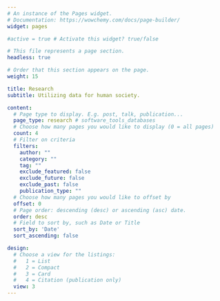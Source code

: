 ```yaml
---
# An instance of the Pages widget.
# Documentation: https://wowchemy.com/docs/page-builder/
widget: pages

#active = true # Activate this widget? true/false

# This file represents a page section.
headless: true

# Order that this section appears on the page.
weight: 15

title: Research
subtitle: Utilizing data for human society.

content:
  # Page type to display. E.g. post, talk, publication...
  page_type: research # software_tools_databases
  # Choose how many pages you would like to display (0 = all pages)
  count: 4
  # Filter on criteria
  filters:
    author: ""
    category: ""
    tag: ""
    exclude_featured: false
    exclude_future: false
    exclude_past: false
    publication_type: ""
  # Choose how many pages you would like to offset by
  offset: 0
  # Page order: descending (desc) or ascending (asc) date.
  order: desc
  # Field to sort by, such as Date or Title
  sort_by: 'Date'
  sort_ascending: false

design:
  # Choose a view for the listings:
  #   1 = List
  #   2 = Compact
  #   3 = Card
  #   4 = Citation (publication only)
  view: 3
---
```

